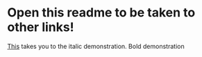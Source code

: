 # Open this readme to be taken to other links!
[This]() takes you to the italic demonstration.
Bold demonstration  
